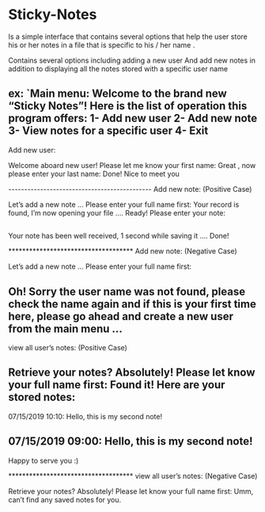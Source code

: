 # Sticky-Notes

Is a simple interface that contains several options that help the user store his or her notes
in a file that is specific to his / her name .

Contains several options including adding a new user
And add new notes in addition to displaying all the notes stored with a specific user name

ex:
`Main menu:
Welcome to the brand new “Sticky Notes”!
Here is the list of operation this program offers:
1- Add new user
2- Add new note
3- View notes for a specific user
4- Exit
-----------------------------------------------
 Add new user:

Welcome aboard new user!
Please let me know your first name: <Enter first Name>
Great <First Name>, now please enter your last name: <Enter last name>
Done!
Nice to meet you <First Name> <Last Name>

<Click Enter to return to main menu>
---------------------------------------------
Add new note: (Positive Case)

Let’s add a new note ...
Please enter your full name first: <Enter First Name> <Enter Last Name>
Your record is found, I’m now opening your file ….
Ready!
Please enter your note:
<Enter the Note>
##

Your note has been well received, 1 second while saving it ….
Done!


<Click Enter to return to main menu>
************************************
Add new note: (Negative Case)

Let’s add a new note ...
Please enter your full name first: <Enter First Name> <Enter Last Name>

Oh! Sorry the user name was not found, please check the name again and if this is your first time here, please go ahead and create a new user from the main menu ...
<Click Enter to return to main menu>
---------------------------------------------
view all user’s notes: (Positive Case)

Retrieve your notes? Absolutely! 
Please let know your full name first: <Enter first name> <Enter last Name>
Found it!
Here are your stored notes:
-------------
07/15/2019 10:10:
Hello, this is my second note!

07/15/2019 09:00:
Hello, this is my second note!
-------------
Happy to serve you :)

<Click Enter to return to main menu>
************************************
view all user’s notes: (Negative Case)

Retrieve your notes? Absolutely! 
Please let know your full name first: <Enter first name> <Enter last Name>
Umm, can’t find any saved notes for you.

<Click Enter to return to main menu>
